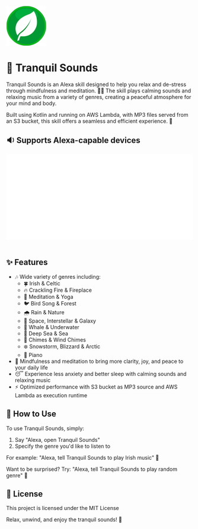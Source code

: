 ![Tranquil Sounds](https://github.com/denismurphy/tranquil-sounds/blob/master/images/alexa_skill_icon_108.png?raw=true)

# 🎵 Tranquil Sounds

Tranquil Sounds is an Alexa skill designed to help you relax and de-stress through mindfulness and meditation. 🧘‍♀️ The skill plays calming sounds and relaxing music from a variety of genres, creating a peaceful atmosphere for your mind and body.

Built using Kotlin and running on AWS Lambda, with MP3 files served from an S3 bucket, this skill offers a seamless and efficient experience. 🚀
<br/>
## 🔉 Supports Alexa-capable devices

![Just Ask Alexa](https://github.com/denismurphy/tranquil-sounds/blob/master/images/just_ask_alexa.svg?raw=true)
<br/><br/>

## ✨ Features

- 🎶 Wide variety of genres including:
  - 🍀 Irish & Celtic
  - 🔥 Crackling Fire & Fireplace
  - 🌿 Meditation & Yoga
  - 🐦 Bird Song & Forest
  - 🌧️ Rain & Nature
  - 🌌 Space, Interstellar & Galaxy
  - 🐳 Whale & Underwater
  - 🌊 Deep Sea & Sea
  - 🎐 Chimes & Wind Chimes
  - ❄️ Snowstorm, Blizzard & Arctic
  - 🎹 Piano
- 🧠 Mindfulness and meditation to bring more clarity, joy, and peace to your daily life
- 😴 Experience less anxiety and better sleep with calming sounds and relaxing music
- ⚡ Optimized performance with S3 bucket as MP3 source and AWS Lambda as execution runtime

## 🎯 How to Use

To use Tranquil Sounds, simply:

1. Say "Alexa, open Tranquil Sounds"
2. Specify the genre you'd like to listen to

For example: "Alexa, tell Tranquil Sounds to play Irish music" 🎻

Want to be surprised? Try: "Alexa, tell Tranquil Sounds to play random genre" 🎲

## 📄 License

This project is licensed under the MIT License

Relax, unwind, and enjoy the tranquil sounds! 🌟
